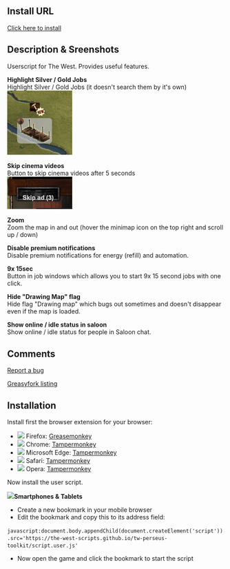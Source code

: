 ## Install URL

[Click here to install](https://the-west-scripts.github.io/tw-perseus-toolkit/script.user.js)

## Description & Sreenshots

Userscript for The West. Provides useful features.

**Highlight Silver / Gold Jobs**  
Highlight Silver / Gold Jobs (it doesn't search them by it's own)  
<img src="img/silver-highlight.jpg" width="30%" />

**Skip cinema videos**  
Button to skip cinema videos after 5 seconds  
<img src="img/cinema-skip.png" width="30%" />

**Zoom**  
Zoom the map in and out (hover the minimap icon on the top right and scroll up / down)

**Disable premium notifications**  
Disable premium notifications for energy (refill) and automation.

**9x 15sec**  
Button in job windows which allows you to start 9x 15 second jobs with one click.

**Hide "Drawing Map" flag**  
Hide flag "Drawing map" which bugs out sometimes and doesn't disappear even if the map is loaded.

**Show online / idle status in saloon**  
Show online / idle status for people in Saloon chat.

## Comments

[Report a bug](https://github.com/The-West-Scripts/tw-perseus-toolkit/issues/new)

[Greasyfork listing](https://greasyfork.org/en/scripts/370137-the-west-perseus-toolkit)

## Installation

Install first the browser extension for your browser:

-   ![](https://imgur.com/UTxgUkJ.jpg) Firefox: [Greasemonkey](https://addons.mozilla.org/firefox/addon/greasemonkey/)
-   ![](https://imgur.com/KSoOXLJ.png) Chrome: [Tampermonkey](https://chrome.google.com/webstore/detail/tampermonkey/dhdgffkkebhmkfjojejmpbldmpobfkfo/)
-   ![](https://imgur.com/QbACShJ.png) Microsoft Edge: [Tampermonkey](https://www.microsoft.com/store/p/tampermonkey/9nblggh5162s/)
-   ![](https://imgur.com/S6GHleD.png) Safari: [Tampermonkey](https://safari.tampermonkey.net/tampermonkey.safariextz)
-   ![](https://imgur.com/sDowwI7.jpg) Opera: [Tampermonkey](https://addons.opera.com/extensions/details/tampermonkey-beta/)

Now install the user script.

![](https://imgur.com/lvfODGq.jpg)**Smartphones & Tablets**

-   Create a new bookmark in your mobile browser
-   Edit the bookmark and copy this to its address field:

`javascript:document.body.appendChild(document.createElement('script')).src='https://the-west-scripts.github.io/tw-perseus-toolkit/script.user.js'`

-   Now open the game and click the bookmark to start the script
